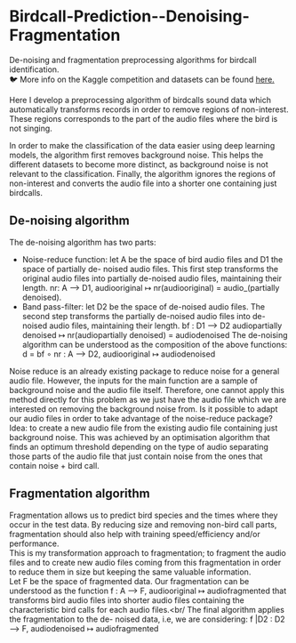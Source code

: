 # Birdcall-Prediction--Denoising-Fragmentation
De-noising and fragmentation preprocessing algorithms for birdcall identification.<br/>
🐦 More info on the Kaggle competition and datasets can be found <a href="https://www.kaggle.com/c/birdsong-recognition">here.</a><br />

Here I develop a preprocessing algorithm of birdcalls sound data which automatically transforms records in order to remove regions of non-interest. These regions corresponds to the part of the audio files where the bird is not singing. <br />

In order to make the classification of the data easier using deep learning models, the algorithm first removes background noise. This helps the different datasets to become more distinct, as background noise is not relevant to the classification.  Finally, the algorithm ignores the regions of non-interest and converts the audio file into a shorter one containing just birdcalls. <br />

## De-noising algorithm
The de-noising algorithm has two parts:

* Noise-reduce function: let A be the space of bird audio files and D1 the space of partially de- noised audio files. This first step transforms the original audio files into partially de-noised audio files, maintaining their length.
nr: A ⟶ D1, audiooriginal ↦ nr(audiooriginal) = audio_(partially denoised).
* Band pass-filter: let D2 be the space of de-noised audio files. The second step transforms the
partially de-noised audio files into de-noised audio files, maintaining their length.
bf : D1 ⟶ D2 audiopartially denoised ↦ nr(audiopartially denoised) = audiodenoised
The de-noising algorithm can be understood as the composition of the above functions:
d = bf ∘ nr : A ⟶ D2, audiooriginal ↦ audiodenoised

Noise reduce is an already existing package to reduce noise for a general audio file. However, the inputs for the main function are a sample of background noise and the audio file itself.
Therefore, one cannot apply this method directly for this problem as we just have the audio file which we are interested on removing the background noise from.
Is it possible to adapt our audio files in order to take advantage of the noise-reduce package?
Idea: to create a new audio file from the existing audio file containing just background noise.
This was achieved by an optimisation algorithm that finds an optimum threshold depending on the type of audio separating those parts of the audio file that just contain noise from the ones that contain noise + bird call.

## Fragmentation algorithm
Fragmentation allows us to predict bird species and the times where they occur in the test data. By reducing size and removing non-bird call parts, fragmentation should also help with training speed/efficiency and/or performance. <br/>
This is my transformation approach to fragmentation; to fragment the audio files and to create new audio files coming from this fragmentation in order to reduce them in size but keeping the same valuable information.<br/>
Let F be the space of fragmented data. Our fragmentation can be understood as the function f : A ⟶ F, audiooriginal ↦ audiofragmented that transforms bird audio files into shorter audio files containing the characteristic bird calls for each audio files.<br/
The final algorithm applies the fragmentation to the de- noised data, i.e, we are considering:
f |D2 : D2 ⟶ F, audiodenoised ↦ audiofragmented
